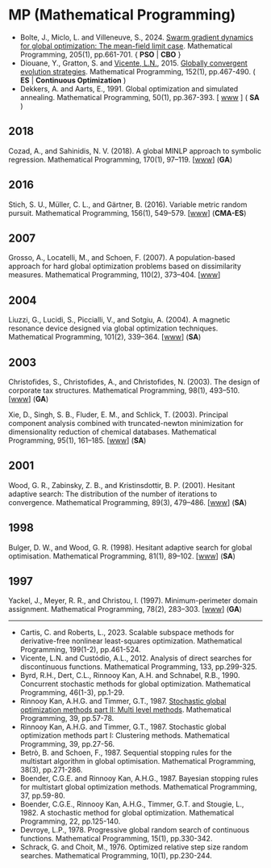 # MP (Mathematical Programming)

* Bolte, J., Miclo, L. and Villeneuve, S., 2024. [Swarm gradient dynamics for global optimization: The mean-field limit case](https://link.springer.com/article/10.1007/s10107-023-01988-8). Mathematical Programming, 205(1), pp.661-701. { **PSO** | **CBO** }
* Diouane, Y., Gratton, S. and [Vicente, L.N.](https://coral.ise.lehigh.edu/lnv/), 2015. [Globally convergent evolution strategies](https://link.springer.com/article/10.1007/s10107-014-0793-x). Mathematical Programming, 152(1), pp.467-490. ( **ES** | **Continuous Optimization** )
* Dekkers, A. and Aarts, E., 1991. Global optimization and simulated annealing. Mathematical Programming, 50(1), pp.367-393. [ [www](https://link.springer.com/article/10.1007/BF01594945) ] ( **SA** )

## 2018

Cozad, A., and Sahinidis, N. V. (2018). A global MINLP approach to symbolic regression. Mathematical Programming, 170(1), 97–119. [[www](https://doi.org/10.1007/s10107-018-1289-x)] (**GA**)

## 2016

Stich, S. U., Müller, C. L., and Gärtner, B. (2016). Variable metric random pursuit. Mathematical Programming, 156(1), 549–579. [[www](https://doi.org/10.1007/s10107-015-0908-z)] (**CMA-ES**)

## 2007

Grosso, A., Locatelli, M., and Schoen, F. (2007). A population-based approach for hard global optimization problems based on dissimilarity measures. Mathematical Programming, 110(2), 373–404. [[www](https://doi.org/10.1007/s10107-006-0006-3)]

## 2004

Liuzzi, G., Lucidi, S., Piccialli, V., and Sotgiu, A. (2004). A magnetic resonance device designed via global optimization techniques. Mathematical Programming, 101(2), 339–364. [[www](https://doi.org/10.1007/s10107-004-0528-5)]  (**SA**)

## 2003

Christofides, S., Christofides, A., and Christofides, N. (2003). The design of corporate tax structures. Mathematical Programming, 98(1), 493–510. [[www](https://doi.org/10.1007/s10107-003-0416-4)] (**GA**)

Xie, D., Singh, S. B., Fluder, E. M., and Schlick, T. (2003). Principal component analysis combined with truncated-newton minimization for dimensionality reduction of chemical databases. Mathematical Programming, 95(1), 161–185. [[www](https://doi.org/10.1007/s10107-002-0345-7)] (**SA**)

## 2001

Wood, G. R., Zabinsky, Z. B., and Kristinsdottir, B. P. (2001). Hesitant adaptive search: The distribution of the number of iterations to convergence. Mathematical Programming, 89(3), 479–486. [[www](https://doi.org/10.1007/PL00011410)] (**SA**)

## 1998

Bulger, D. W., and Wood, G. R. (1998). Hesitant adaptive search for global optimisation. Mathematical Programming, 81(1), 89–102. [[www](https://doi.org/10.1007/BF01584846)] (**SA**)

## 1997

Yackel, J., Meyer, R. R., and Christou, I. (1997). Minimum-perimeter domain assignment. Mathematical Programming, 78(2), 283–303. [[www](https://doi.org/10.1007/BF02614375)] (**GA**)

******* *** *******

* Cartis, C. and Roberts, L., 2023. Scalable subspace methods for derivative-free nonlinear least-squares optimization. Mathematical Programming, 199(1-2), pp.461-524.
* Vicente, L.N. and Custódio, A.L., 2012. Analysis of direct searches for discontinuous functions. Mathematical Programming, 133, pp.299-325.
* Byrd, R.H., Dert, C.L., Rinnooy Kan, A.H. and Schnabel, R.B., 1990. Concurrent stochastic methods for global optimization. Mathematical Programming, 46(1-3), pp.1-29.
* Rinnooy Kan, A.H.G. and Timmer, G.T., 1987. [Stochastic global optimization methods part II: Multi level methods](https://link.springer.com/article/10.1007/BF02592071). Mathematical Programming, 39, pp.57-78.
* Rinnooy Kan, A.H.G. and Timmer, G.T., 1987. Stochastic global optimization methods part I: Clustering methods. Mathematical Programming, 39, pp.27-56.
* Betrò, B. and Schoen, F., 1987. Sequential stopping rules for the multistart algorithm in global optimisation. Mathematical Programming, 38(3), pp.271-286.
* Boender, C.G.E. and Rinnooy Kan, A.H.G., 1987. Bayesian stopping rules for multistart global optimization methods. Mathematical Programming, 37, pp.59-80.
* Boender, C.G.E., Rinnooy Kan, A.H.G., Timmer, G.T. and Stougie, L., 1982. A stochastic method for global optimization. Mathematical Programming, 22, pp.125-140.
* Devroye, L.P., 1978. Progressive global random search of continuous functions. Mathematical Programming, 15(1), pp.330-342.
* Schrack, G. and Choit, M., 1976. Optimized relative step size random searches. Mathematical Programming, 10(1), pp.230-244.

